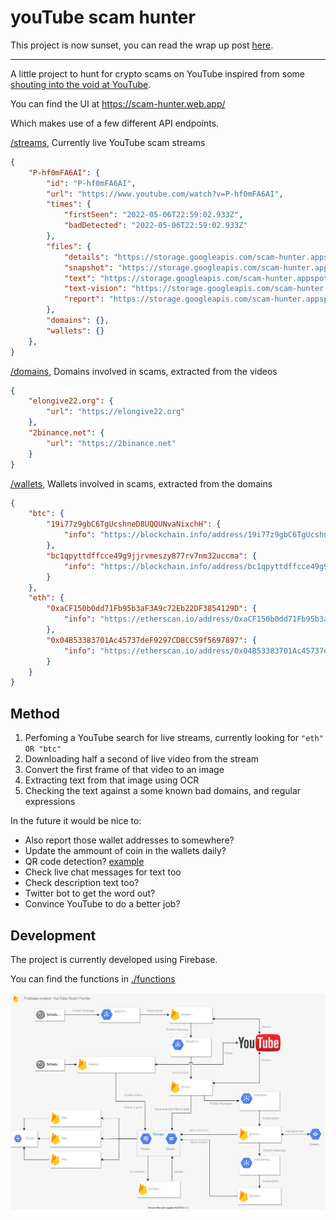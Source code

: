 # youTube scam hunter

This project is now sunset, you can read the wrap up post [here](https://addshore.com/2022/09/hunting-youtube-crypto-scams/).

----

A little project to hunt for crypto scams on YouTube inspired from some [shouting into the void at YouTube](https://twitter.com/addshore/status/1520154767036751873).

You can find the UI at https://scam-hunter.web.app/

Which makes use of a few different API endpoints.

[/streams](https://us-central1-scam-hunter.cloudfunctions.net/streams), Currently live YouTube scam streams

```json
{
    "P-hf0mFA6AI": {
        "id": "P-hf0mFA6AI",
        "url": "https://www.youtube.com/watch?v=P-hf0mFA6AI",
        "times": {
            "firstSeen": "2022-05-06T22:59:02.933Z",
            "badDetected": "2022-05-06T22:59:02.933Z"
        },
        "files": {
            "details": "https://storage.googleapis.com/scam-hunter.appspot.com/P-hf0mFA6AI%2Fvideo.json",
            "snapshot": "https://storage.googleapis.com/scam-hunter.appspot.com/P-hf0mFA6AI%2F2022-05-06T22%3A59%3A02.933Z_snapshot.jpg",
            "text": "https://storage.googleapis.com/scam-hunter.appspot.com/P-hf0mFA6AI%2F2022-05-06T22%3A59%3A02.933Z_text.txt",
            "text-vision": "https://storage.googleapis.com/scam-hunter.appspot.com/P-hf0mFA6AI%2F2022-05-06T22%3A59%3A02.933Z_text-vision.txt",
            "report": "https://storage.googleapis.com/scam-hunter.appspot.com/P-hf0mFA6AI%2F2022-05-06T22%3A59%3A02.933Z_report.txt"
        },
        "domains": {},
        "wallets": {}
    },
}
```

[/domains](https://us-central1-scam-hunter.cloudfunctions.net/domains), Domains involved in scams, extracted from the videos

```json
{
    "elongive22.org": {
        "url": "https://elongive22.org"
    },
    "2binance.net": {
        "url": "https://2binance.net"
    }
}
```


[/wallets](https://us-central1-scam-hunter.cloudfunctions.net/wallets), Wallets involved in scams, extracted from the domains

```json
{
    "btc": {
        "19i77z9gbC6TgUcshneD8UQQUNvaNixchH": {
            "info": "https://blockchain.info/address/19i77z9gbC6TgUcshneD8UQQUNvaNixchH"
        },
        "bc1qpyttdffcce49g9jjrvmeszy877rv7nm32uccma": {
            "info": "https://blockchain.info/address/bc1qpyttdffcce49g9jjrvmeszy877rv7nm32uccma"
        }
    },
    "eth": {
        "0xaCF150b0dd71Fb95b3aF3A9c72Eb22DF3854129D": {
            "info": "https://etherscan.io/address/0xaCF150b0dd71Fb95b3aF3A9c72Eb22DF3854129D"
        },
        "0x04B53383701Ac45737deF9297CD8CC59f5697897": {
            "info": "https://etherscan.io/address/0x04B53383701Ac45737deF9297CD8CC59f5697897"
        }
    }
}
```

## Method

1) Perfoming a YouTube search for live streams, currently looking for `"eth" OR "btc"`
2) Downloading half a second of live video from the stream
3) Convert the first frame of that video to an image
4) Extracting text from that image using OCR
5) Checking the text against a some known bad domains, and regular expressions

In the future it would be nice to:

- Also report those wallet addresses to somewhere?
- Update the ammount of coin in the wallets daily?
- QR code detection? [example](https://i.imgur.com/1jubd7R.png)
- Check live chat messages for text too
- Check description text too?
- Twitter bot to get the word out?
- Convince YouTube to do a better job?

## Development

The project is currently developed using Firebase.

You can find the functions in [./functions]()

![](./docs/overview.drawio.svg)
